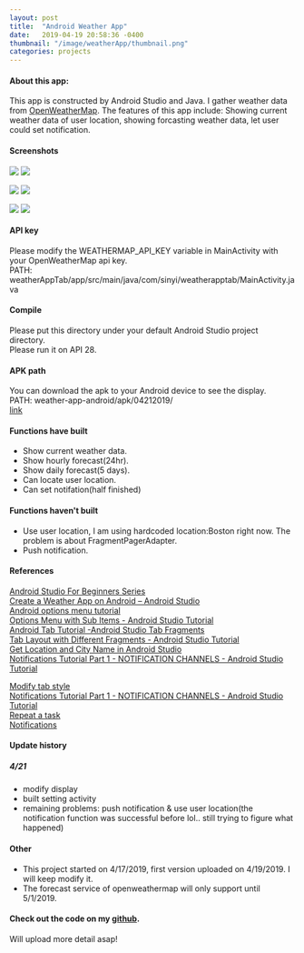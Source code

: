 ```yaml
---
layout: post
title:  "Android Weather App"
date:   2019-04-19 20:58:36 -0400
thumbnail: "/image/weatherApp/thumbnail.png"
categories: projects
---
```



#### About this app:
This app is constructed by Android Studio and Java. I gather weather data from [OpenWeatherMap](https://openweathermap.org/). The features of this app include: Showing current weather data of user location, showing forcasting weather data, let user could set notification.
 
#### Screenshots
![](/image/weatherApp/1.png) ![](/image/weatherApp/2.png)  

![](/image/weatherApp/3.png) ![](/image/weatherApp/4.png)  

![](/image/weatherApp/5.png) ![](/image/weatherApp/6.png)   


#### API key
Please modify the WEATHERMAP_API_KEY variable in MainActivity with your OpenWeatherMap api key.    
PATH: weatherAppTab/app/src/main/java/com/sinyi/weatherapptab/MainActivity.java  

#### Compile
Please put this directory under your default Android Studio project directory.  
Please run it on API 28.

#### APK path
You can download the apk to your Android device to see the display.   
PATH: weather-app-android/apk/04212019/  
[link](https://github.com/Sinyii/weather-app-android/tree/master/apk/04212019)

#### Functions have built
- Show current weather data.
- Show hourly forecast(24hr).
- Show daily forecast(5 days).
- Can locate user location.
- Can set notifation(half finished)

#### Functions haven't built
- Use user location, I am using hardcoded location:Boston right now. The problem is about FragmentPagerAdapter.
- Push notification.


#### References
[Android Studio For Beginners Series](https://www.youtube.com/watch?v=dFlPARW5IX8&list=PLp9HFLVct_ZvMa7IVdQyUUyh8t2re9apm)  
[Create a Weather App on Android – Android Studio](https://youtu.be/w1g9AaDltUM)  
[Android options menu tutorial](https://youtu.be/EZ-sNN7UWFU)  
[Options Menu with Sub Items - Android Studio Tutorial](https://youtu.be/oh4YOj9VkVE)  
[Android Tab Tutorial -Android Studio Tab Fragments](https://youtu.be/bNpWGI_hGGg)  
[Tab Layout with Different Fragments - Android Studio Tutorial](https://youtu.be/h4HwU_ENXYM)  
[Get Location and City Name in Android Studio](https://youtu.be/rKnzzrdhb9g)  
[Notifications Tutorial Part 1 - NOTIFICATION CHANNELS - Android Studio Tutorial](https://youtu.be/tTbd1Mfi-Sk)  

[Modify tab style](https://materialdoc.com/components/tabs/)  
[Notifications Tutorial Part 1 - NOTIFICATION CHANNELS - Android Studio Tutorial](https://www.youtube.com/watch?v=tTbd1Mfi-Sk)  
[Repeat a task](https://stackoverflow.com/questions/6242268/repeat-a-task-with-a-time-delay)  
[Notifications](https://codinginflow.com/tutorials/android/notifications-notification-channels/part-1-notification-channels)   


####  Update history
##### 4/21
- modify display
- built setting activity
- remaining problems: push notification & use user location(the notification function was successful before lol.. still trying to figure what happened)

#### Other
- This project started on 4/17/2019, first version uploaded on 4/19/2019.
I will keep modify it.
- The forecast service of openweathermap will only support until 5/1/2019.

#### Check out the code on my [github](https://github.com/Sinyii/weather-app-android).

Will upload more detail asap!